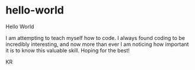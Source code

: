 # hello-world

Hello World

I am attempting to teach myself how to code. I always found coding to be incredibly interesting, and now more than ever I am noticing how important it is to know this valuable skill. Hoping for the best!

KR
